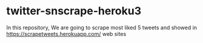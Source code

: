 # twitter-snscrape-heroku3

In this repository, We are going to scrape most liked 5 tweets and showed in https://scrapetweets.herokuapp.com/ web sites
